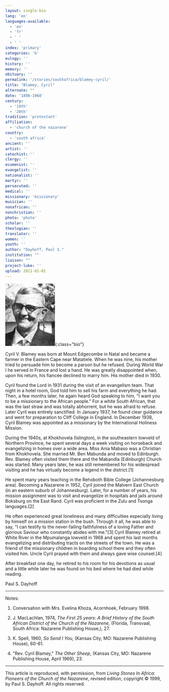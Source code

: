 ```yaml
---
layout: single-bio
lang: 'en'
languages-available:
  - 'en'
  - 'fr'
  - ' '
  - ' '
index: 'primary'
categories: 'b'
eulogy: ''
history: ''
memory: ''
obituary: ''
permalink: '/stories/southafrica/blamey-cyril/'
title: "Blamey, Cyril"
alternate: ""
date: '1898-1968'
century:
  - '19th'
  - '20th'
tradition: 'protestant'
affiliation:
  - 'church of the nazarene'
country:
  - 'south africa'
ancient: ''
artist: ''
catechist: ''
clergy: ''
ecumenist: ''
evangelist: ''
nationalist: ''
martyr: ''
persecuted: ''
medical: ''
missionary: 'missionary'
musician: ''
nonafrican: ''
nonchristian: ''
photo: 'photo'
scholar: ''
theologian: ''
translator: ''
women: ''
youth: ''
author: "Dayhoff, Paul S."
institution: ""
liaison: ""
project-luke: ''
upload: 2011-01-01
---
```


![Cyril Blamey](/images/bio-pics/southafrica/blamey-cyril/blamey-cyril.jpg){:class="bio"}

Cyril V. Blamey was born at Mount Edgecombe in Natal and became a farmer in the Eastern Cape near Matatiele.  When he was nine, his mother tried to persuade him to become a parson but he refused.  During World War I he served in France and lost a hand.  He was  greatly disappointed when, upon his return, his fiancée declined to marry him.  His mother died in 1930.

Cyril found the Lord in 1931 during the visit of an evangelism team.  That night in a hotel room, God told him to sell his farm and everything he had.  Then, a few months later, he again heard God speaking to him, "I want you to be a missionary to the African people."  For a white South African, that was the last straw and was  totally abhorrent, but he was afraid to refuse.  Later Cyril was entirely sanctified. In January 1937, he found clear guidance and went for preparation to Cliff College in England.  In December 1938, Cyril Blamey was appointed as a missionary by the International Holiness Mission.

During the 1940s, at Khokhovela (Islington), in the southeastern lowveld of Northern Province, he spent several days a week  visiting on horseback and evangelizing in homes over a wide area. Miss Ania Mabaso was a Christian from Khokhovela.  She married Mr. Ben Mabunda and moved to Edinburgh.  Rev. Blamey often visited them there and the Mabandla (Edinburgh) Church was started.   Many years later, he was still remembered for his widespread visiting  and he has virtually become a legend in the district.[1]

He spent many years teaching in the Rehoboth Bible College (Johannesburg area).  Becoming a Nazarene in 1952, Cyril joined the Malvern East Church (in an eastern suburb of Johannesburg).  Later, for a number of years, his mission assignment was to visit and evangelize in hospitals and jails around Boksburg on the East Rand.  Cyril was proficient in the Zulu and Tsonga languages.[2]

He often experienced great loneliness and many difficulties especially living by himself on a mission station in the bush.  Through it all, he was able to say, "I can testify to the never-failing faithfulness of a loving Father and glorious Saviour who constantly abides with me."[3] Cyril Blamey retired at White River in the  Mpumalanga lowveld in 1968 and spent his last months  evangelizing and distributing tracts on the streets of the town.  He was a friend of the missionary children in boarding school there and they often visited him.  Uncle Cyril prayed with them and always gave wise counsel.[4]

After breakfast one day, he retired to his room for his devotions as usual and a little while later he was found on his bed where he had died while reading.

Paul S. Dayhoff

---

Notes:

1. Conversation with Mrs. Evelina Khoza, Acornhoek, February 1998.

2. J. MacLachlan, 1974, *The First 25 years: A Brief History of the South African District of the Church of the Nazarene,* (Florida, Transvaal, South Africa: Nazarene Publishing House,), 27.

3. K. Spell, 1960, *So Send I You*, (Kansas City, MO: Nazarene Publishing House), 60-61.

4. "Rev. Cyril Blamey," *The Other Sheep*, (Kansas City, MO: Nazarene Publishing House, April 1969), 23.

---

This article is reproduced, with permission, from *Living Stones In Africa: Pioneers of the Church of the Nazarene*, revised edition, copyright &copy; 1999, by Paul S. Dayhoff.  All rights reserved.
